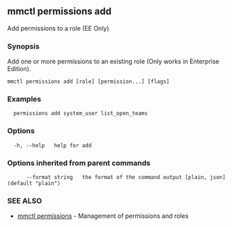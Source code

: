 ## mmctl permissions add

Add permissions to a role (EE Only)

### Synopsis

Add one or more permissions to an existing role (Only works in Enterprise Edition).

```
mmctl permissions add [role] [permission...] [flags]
```

### Examples

```
  permissions add system_user list_open_teams
```

### Options

```
  -h, --help   help for add
```

### Options inherited from parent commands

```
      --format string   the format of the command output [plain, json] (default "plain")
```

### SEE ALSO

* [mmctl permissions](mmctl_permissions.md)	 - Management of permissions and roles

